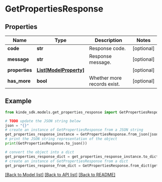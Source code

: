 # GetPropertiesResponse


## Properties

Name | Type | Description | Notes
------------ | ------------- | ------------- | -------------
**code** | **str** | Response code. | [optional] 
**message** | **str** | Response message. | [optional] 
**properties** | [**List[ModelProperty]**](ModelProperty.md) |  | [optional] 
**has_more** | **bool** | Whether more records exist. | [optional] 

## Example

```python
from kinde_sdk.models.get_properties_response import GetPropertiesResponse

# TODO update the JSON string below
json = "{}"
# create an instance of GetPropertiesResponse from a JSON string
get_properties_response_instance = GetPropertiesResponse.from_json(json)
# print the JSON string representation of the object
print(GetPropertiesResponse.to_json())

# convert the object into a dict
get_properties_response_dict = get_properties_response_instance.to_dict()
# create an instance of GetPropertiesResponse from a dict
get_properties_response_from_dict = GetPropertiesResponse.from_dict(get_properties_response_dict)
```
[[Back to Model list]](../README.md#documentation-for-models) [[Back to API list]](../README.md#documentation-for-api-endpoints) [[Back to README]](../README.md)


